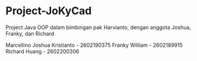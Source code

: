 # Project-JoKyCad
Project Java OOP dalam bimbingan pak Harvianto, dengan anggota Joshua, Franky, dan Richard

Marcellino Joshua Kristianto - 2602190375
Franky William - 2602189915
Richard Huang - 2602200306

